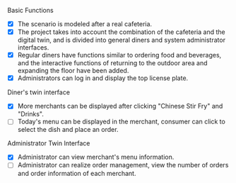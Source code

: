 Basic Functions
- [x] The scenario is modeled after a real cafeteria.
- [x] The project takes into account the combination of the cafeteria and the digital twin, and is divided into general diners and system administrator interfaces.
- [x] Regular diners have functions similar to ordering food and beverages, and the interactive functions of returning to the outdoor area and expanding the floor have been added.
- [x] Administrators can log in and display the top license plate.

Diner's twin interface
- [x] More merchants can be displayed after clicking "Chinese Stir Fry" and "Drinks".
- [ ] Today's menu can be displayed in the merchant, consumer can click to select the dish and place an order.

Administrator Twin Interface
- [x] Administrator can view merchant's menu information.
- [ ] Administrator can realize order management, view the number of orders and order information of each merchant.
